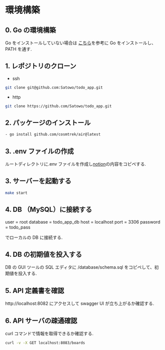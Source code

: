 # 環境構築

## 0. Go の環境構築

Go をインストールしていない場合は
[こちら](https://zenn.dev/777kkk/books/bb6b650b7ba677/viewer/045ce9)を参考に Go をインストールし、PATH を通す.

## 1. レポジトリのクローン

- ssh

```bash
git clone git@github.com:Satowo/todo_app.git
```

- http

```bash
git clone https://github.com/Satowo/todo_app.git
```

## 2. パッケージのインストール

```bash
- go install github.com/cosmtrek/air@latest
```

## 3. .env ファイルの作成

ルートディレクトリに.env ファイルを作成し[notion](https://www.notion.so/Peach-Tech-bf5d1684fddf427d98e139b3f0a5ecea?pvs=4)の内容をコピペする.

## 3. サーバーを起動する

```bash
make start
```

## 4. DB （MySQL）に接続する

user = root
database = todo_app_db
host = localhost
port = 3306
password = todo_pass

でローカルの DB に接続する.

## 4. DB の初期値を投入する

DB の GUI ツールの SQL エディタに
/database/schema.sql をコピペして、初期値を投入する.

## 5. API 定義書を確認

http://localhost:8082 にアクセスして swagger UI が立ち上がるか確認する.

## 6. API サーバの疎通確認

curl コマンドで情報を取得できるか確認する.

```bash
curl -v -X GET localhost:8083/boards
```
